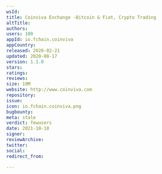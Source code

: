 ```yaml
---
wsId: 
title: Coinviva Exchange -Bitcoin & Fiat, Crypto Trading
altTitle: 
authors: 
users: 100
appId: io.fchain.coinviva
appCountry: 
released: 2020-02-21
updated: 2020-08-17
version: 1.1.0
stars: 
ratings: 
reviews: 
size: 19M
website: http://www.coinviva.com
repository: 
issue: 
icon: io.fchain.coinviva.png
bugbounty: 
meta: stale
verdict: fewusers
date: 2021-10-18
signer: 
reviewArchive: 
twitter: 
social: 
redirect_from: 

---
```


